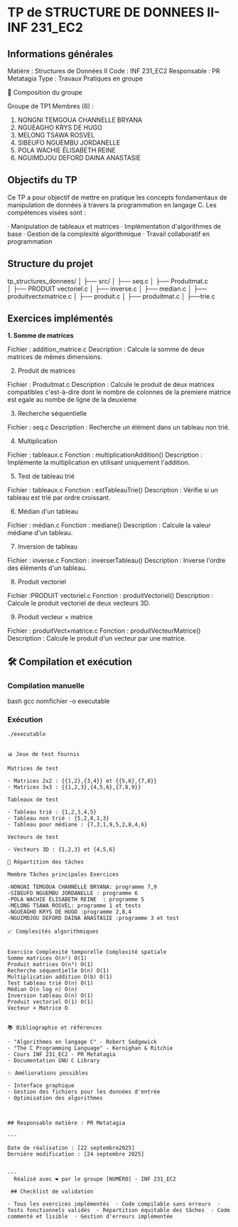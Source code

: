 

# TP de STRUCTURE DE DONNEES II-INF 231_EC2

## Informations générales

Matière : Structures de Données II  Code : INF 231_EC2  Responsable : PR Metatagia  Type : Travaux Pratiques en groupe

👥 Composition du groupe

Groupe de TP1 
Membres (6) :

1. NONGNI TEMGOUA CHANNELLE BRYANA 
2. NGUEAGHO KRYS DE HUGO
3. MELONG TSAWA ROSVEL
4. SIBEUFO NGUEMBU JORDANELLE
5. POLA WACHIE ÉLISABETH REINE
6. NGUIMDJOU DEFORD DAINA ANASTASIE 

## Objectifs du TP

Ce TP a pour objectif de mettre en pratique les concepts fondamentaux de manipulation de données à travers la programmation en langage C. Les compétences visées sont :

· Manipulation de tableaux et matrices
· Implémentation d'algorithmes de base
· Gestion de la complexité algorithmique
· Travail collaboratif en programmation

## Structure du projet


tp_structures_donnees/
│
├── src/
│   ├── seq.c 
│   ├── Produitmat.c    
│   ├── PRODUIT vectoriel.c
│   ├── inverse.c
│   ├── median.c
│   ├── produitvectxmatrice.c
│   ├── produit.c
│   ├── produitmat.c
│   ├──trie.c          

## Exercices implémentés

**1. Somme de matrices**

Fichier : addition_matrice.c  Description : Calcule la somme de deux matrices de mêmes dimensions.

2. Produit de matrices

Fichier : Produitmat.c  Description : Calcule le produit de deux matrices compatibles c'est-à-dire dont le nombre de colonnes de la premiere matrice est egale au nombe de ligne de la deuxieme

3. Recherche séquentielle

Fichier : seq.c
Description : Recherche un élément dans un tableau non trié.

4. Multiplication 

Fichier : tableaux.c
Fonction : multiplicationAddition()
Description : Implémente la multiplication en utilisant uniquement l'addition.

5. Test de tableau trié

Fichier : tableaux.c
Fonction : estTableauTrie()
Description : Vérifie si un tableau est trié par ordre croissant.

6. Médian d'un tableau

Fichier : médian.c
Fonction : mediane()
Description : Calcule la valeur médiane d'un tableau.

7. Inversion de tableau

Fichier : inverse.c
Fonction : inverserTableau()
Description : Inverse l'ordre des éléments d'un tableau.

8. Produit vectoriel

Fichier :PRODUIT vectoriel.c
Fonction : produitVectoriel()
Description : Calcule le produit vectoriel de deux vecteurs 3D.

9. Produit vecteur × matrice

Fichier : produitVect×matrice.c
Fonction : produitVecteurMatrice()
Description : Calcule le produit d'un vecteur par une matrice.

## 🛠️ Compilation et exécution

### Compilation manuelle

bash
gcc  nomfichier -o executable



### Exécution

```bash
./executable
```

```

📊 Jeux de test fournis

Matrices de test

· Matrices 2x2 : {{1,2},{3,4}} et {{5,6},{7,8}}
· Matrices 3x3 : {{1,2,3},{4,5,6},{7,8,9}}

Tableaux de test

· Tableau trié : {1,2,3,4,5}
· Tableau non trié : {5,2,8,1,3}
· Tableau pour médiane : {7,3,1,9,5,2,8,4,6}

Vecteurs de test

· Vecteurs 3D : {1,2,3} et {4,5,6}

🔧 Répartition des tâches

Membre Tâches principales Exercices

-NONGNI TEMGOUA CHANNELLE BRYANA: programme 7,9
-SIBEUFO NGUEMBU JORDANELLE : programme 6
-POLA WACHIE ÉLISABETH REINE  : programme 5
-MELONG TSAWA ROSVEL: programme 1 et tests 
-NGUEAGHO KRYS DE HUGO :programme 2,8,4
-NGUIMDJOU DEFORD DAINA ANASTASIE :programme 3 et test 

📈 Complexités algorithmiques


Exercice Complexité temporelle Complexité spatiale
Somme matrices O(n²) O(1)
Produit matrices O(n³) O(1)
Recherche séquentielle O(n) O(1)
Multiplication addition O(b) O(1)
Test tableau trié O(n) O(1)
Médian O(n log n) O(n)
Inversion tableau O(n) O(1)
Produit vectoriel O(1) O(1)
Vecteur × Matrice O


📚 Bibliographie et références

· "Algorithmes en langage C" - Robert Sedgewick
· "The C Programming Language" - Kernighan & Ritchie
· Cours INF 231_EC2 - PR Metatagia
· Documentation GNU C Library

✨ Améliorations possibles

· Interface graphique
· Gestion des fichiers pour les données d'entrée
· Optimisation des algorithmes



## Responsable matière : PR Metatagia

---

Date de réalisation : [22 septembre2025]
Dernière modification : [24 septembre 2025]


---
  Réalisé avec ❤️ par le groupe [NUMÉRO] - INF 231_EC2

 ## Checklist de validation

· Tous les exercices implémentés  · Code compilable sans erreurs  · Tests fonctionnels validés  · Répartition équitable des tâches  · Code commenté et lisible  · Gestion d'erreurs implémentée
